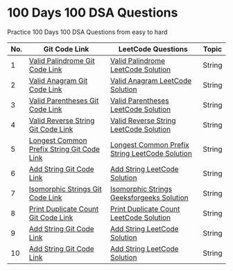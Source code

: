 # 100 Days 100 DSA Questions

Practice 100 Days 100 DSA Questions from easy to hard

<table>
<thead>
<tr>
<th>No.</th>
<th>Git Code Link</th>
<th>LeetCode Questions</th>
<th>Topic</th>
</tr>
</thead>
<tbody>
<tr>
<td>1</td>
<td><a href="https://github.com/humdumkashyap/100Days100DSAQuestions/blob/main/Day1-ValidPalindrome.js">Valid Palindrome Git Code Link</a></td>
<td><a href="https://leetcode.com/problems/valid-palindrome/solutions/4528425/valid-palindrome-in-javascript-easy-solution/">Valid Palindrome LeetCode Solution</a></td>
<td>String</td>
</tr>
  
  <tr>
<td>2</td>
<td><a href="https://github.com/humdumkashyap/100Days100DSAQuestions/blob/main/Day2-ValidAnagram.js">Valid Anagram Git Code Link</a></td>
<td><a href="https://leetcode.com/problems/valid-anagram/solutions/4528468/valid-anagram-solution-in-javascript/">Valid Anagram LeetCode Solution</a></td>
<td>String</td>
</tr>
  <tr>
<td>3</td>
<td><a href="https://github.com/humdumkashyap/100Days100DSAQuestions/blob/main/Day3-ValidParentheses.js">Valid Parentheses Git Code Link</a></td>
<td><a href="https://leetcode.com/problems/valid-anagram/post-solution/?submissionId=1138586642">Valid Parentheses LeetCode Solution</a></td>
<td>String</td>
</tr>
  <tr>
<td>4</td>
<td><a href="https://github.com/humdumkashyap/100Days100DSAQuestions/blob/main/Day4-ValidReverseString.js">Valid Reverse String Git Code Link</a></td>
<td><a href="https://leetcode.com/problems/reverse-string/solutions/4528170/javascript-solution-with-space-complexity-o-1/">Valid Reverse String LeetCode Solution</a></td>
<td>String</td>
</tr>
  <tr>
<td>5</td>
<td><a href="https://github.com/humdumkashyap/100Days100DSAQuestions/blob/main/Day5-CommonPrefix.js">Longest Common Prefix String Git Code Link</a></td>
<td><a href="https://leetcode.com/problems/longest-common-prefix/solutions/4542053/longest-common-prefix-solution-in-javascript/">Longest Common Prefix String LeetCode Solution</a></td>
<td>String</td>
</tr>
  <tr>
<td>6</td>
<td><a href="https://github.com/humdumkashyap/100Days100DSAQuestions/blob/main/Day6-AddStrings.js">Add String Git Code Link</a></td>
<td><a href="https://leetcode.com/problems/add-strings/solutions/4542028/add-strings-solution-in-javascript/">Add String LeetCode Solution</a></td>
<td>String</td>
</tr>
<tr>
<td>7</td>
<td><a href="https://github.com/humdumkashyap/100Days100DSAQuestions/blob/main/Day7-IsomorphicStrings.js">Isomorphic Strings Git Code Link</a></td>
<td><a href="https://www.geeksforgeeks.org/check-if-two-given-strings-are-isomorphic-to-each-other/">Isomorphic Strings Geeksforgeeks Solution</a></td>
<td>String</td>

</tr>

<tr>
<td>8</td>
<td><a href="https://github.com/humdumkashyap/100Days100DSAQuestions/blob/main/Day8-printDuplicateCount.js">Print Duplicate Count Git Code Link</a></td>
<td><a href="https://www.geeksforgeeks.org/print-all-the-duplicates-in-the-input-string/">Print Duplicate Count LeetCode Solution</a></td>
<td>String</td>
</tr>

<tr>
<td>9</td>
<td><a href="https://github.com/humdumkashyap/100Days100DSAQuestions/blob/main/Day6-AddStrings.js">Add String Git Code Link</a></td>
<td><a href="https://leetcode.com/problems/add-strings/solutions/4542028/add-strings-solution-in-javascript/">Add String LeetCode Solution</a></td>
<td>String</td>
</tr>

<tr>
<td>10</td>
<td><a href="https://github.com/humdumkashyap/100Days100DSAQuestions/blob/main/Day6-AddStrings.js">Add String Git Code Link</a></td>
<td><a href="https://leetcode.com/problems/add-strings/solutions/4542028/add-strings-solution-in-javascript/">Add String LeetCode Solution</a></td>
<td>String</td>
</tr>

</tbody>
</table>




